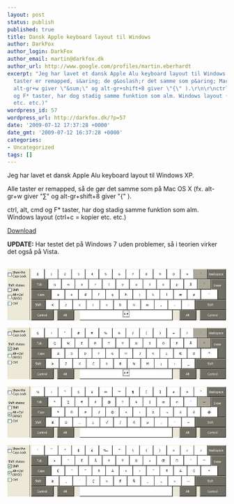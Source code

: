 ```yaml
---
layout: post
status: publish
published: true
title: Dansk Apple keyboard layout til Windows
author: DarkFox
author_login: DarkFox
author_email: martin@darkfox.dk
author_url: http://www.google.com/profiles/martin.eberhardt
excerpt: "Jeg har lavet et dansk Apple Alu keyboard layout til Windows XP.\r\n\r\nAlle
  taster er remapped, s&aring; de g&oslash;r det samme som p&aring; Mac OS X (fx.
  alt-gr+w giver \"&sum;\" og alt-gr+shift+8 giver \"{\" ).\r\n\r\nctrl, alt, cmd
  og F* taster, har dog stadig samme funktion som alm. Windows layout (ctrl+c = kopier
  etc. etc.)"
wordpress_id: 57
wordpress_url: http://darkfox.dk/?p=57
date: '2009-07-12 17:37:28 +0000'
date_gmt: '2009-07-12 16:37:28 +0000'
categories:
- Uncategorized
tags: []
---
```

Jeg har lavet et dansk Apple Alu keyboard layout til Windows XP.

Alle taster er remapped, s&aring; de g&oslash;r det samme som p&aring; Mac OS X (fx. alt-gr+w giver "&sum;" og alt-gr+shift+8 giver "{" ).

ctrl, alt, cmd og F* taster, har dog stadig samme funktion som alm. Windows layout (ctrl+c = kopier etc. etc.)

<a title="Download Dansk Apple keyboard layout til Windows XP" href="/downloads/dansk-apple-keyboard-layout.rar">Download</a>

<b>UPDATE:</b> Har testet det p&aring; Windows 7 uden problemer, s&aring; i teorien virker det ogs&aring; p&aring; Vista.<br />

<a id="more"></a><a id="more-57"></a><br />
![Dansk](/assets/dansk.jpg)

![Dansk Shift](/assets/danskshft.jpg)

![Dansk AltGr](/assets/danskaltgr.jpg)

![Dansk Shift+AltGr](/assets/danskshftaltgr.jpg)
